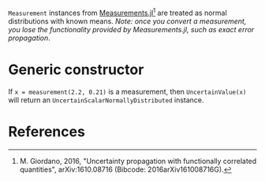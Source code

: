 `Measurement` instances from [Measurements.jl](https://github.com/JuliaPhysics/Measurements.jl)[^1] are 
treated as normal distributions with known means. *Note: once you convert a measurement, you lose the 
functionality provided by Measurements.jl, such as exact error propagation*.

# Generic constructor

If `x = measurement(2.2, 0.21)` is a measurement, then `UncertainValue(x)` will return an
`UncertainScalarNormallyDistributed` instance.

# References

[^1]:
    M. Giordano, 2016, "Uncertainty propagation with functionally correlated quantities", arXiv:1610.08716 (Bibcode: 2016arXiv161008716G).